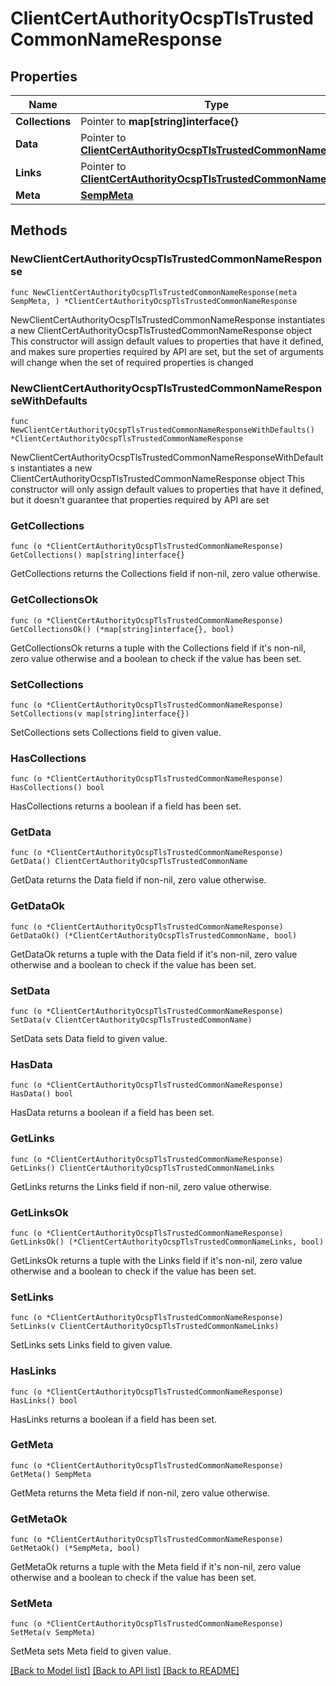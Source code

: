 # ClientCertAuthorityOcspTlsTrustedCommonNameResponse

## Properties

Name | Type | Description | Notes
------------ | ------------- | ------------- | -------------
**Collections** | Pointer to **map[string]interface{}** |  | [optional] 
**Data** | Pointer to [**ClientCertAuthorityOcspTlsTrustedCommonName**](ClientCertAuthorityOcspTlsTrustedCommonName.md) |  | [optional] 
**Links** | Pointer to [**ClientCertAuthorityOcspTlsTrustedCommonNameLinks**](ClientCertAuthorityOcspTlsTrustedCommonNameLinks.md) |  | [optional] 
**Meta** | [**SempMeta**](SempMeta.md) |  | 

## Methods

### NewClientCertAuthorityOcspTlsTrustedCommonNameResponse

`func NewClientCertAuthorityOcspTlsTrustedCommonNameResponse(meta SempMeta, ) *ClientCertAuthorityOcspTlsTrustedCommonNameResponse`

NewClientCertAuthorityOcspTlsTrustedCommonNameResponse instantiates a new ClientCertAuthorityOcspTlsTrustedCommonNameResponse object
This constructor will assign default values to properties that have it defined,
and makes sure properties required by API are set, but the set of arguments
will change when the set of required properties is changed

### NewClientCertAuthorityOcspTlsTrustedCommonNameResponseWithDefaults

`func NewClientCertAuthorityOcspTlsTrustedCommonNameResponseWithDefaults() *ClientCertAuthorityOcspTlsTrustedCommonNameResponse`

NewClientCertAuthorityOcspTlsTrustedCommonNameResponseWithDefaults instantiates a new ClientCertAuthorityOcspTlsTrustedCommonNameResponse object
This constructor will only assign default values to properties that have it defined,
but it doesn't guarantee that properties required by API are set

### GetCollections

`func (o *ClientCertAuthorityOcspTlsTrustedCommonNameResponse) GetCollections() map[string]interface{}`

GetCollections returns the Collections field if non-nil, zero value otherwise.

### GetCollectionsOk

`func (o *ClientCertAuthorityOcspTlsTrustedCommonNameResponse) GetCollectionsOk() (*map[string]interface{}, bool)`

GetCollectionsOk returns a tuple with the Collections field if it's non-nil, zero value otherwise
and a boolean to check if the value has been set.

### SetCollections

`func (o *ClientCertAuthorityOcspTlsTrustedCommonNameResponse) SetCollections(v map[string]interface{})`

SetCollections sets Collections field to given value.

### HasCollections

`func (o *ClientCertAuthorityOcspTlsTrustedCommonNameResponse) HasCollections() bool`

HasCollections returns a boolean if a field has been set.

### GetData

`func (o *ClientCertAuthorityOcspTlsTrustedCommonNameResponse) GetData() ClientCertAuthorityOcspTlsTrustedCommonName`

GetData returns the Data field if non-nil, zero value otherwise.

### GetDataOk

`func (o *ClientCertAuthorityOcspTlsTrustedCommonNameResponse) GetDataOk() (*ClientCertAuthorityOcspTlsTrustedCommonName, bool)`

GetDataOk returns a tuple with the Data field if it's non-nil, zero value otherwise
and a boolean to check if the value has been set.

### SetData

`func (o *ClientCertAuthorityOcspTlsTrustedCommonNameResponse) SetData(v ClientCertAuthorityOcspTlsTrustedCommonName)`

SetData sets Data field to given value.

### HasData

`func (o *ClientCertAuthorityOcspTlsTrustedCommonNameResponse) HasData() bool`

HasData returns a boolean if a field has been set.

### GetLinks

`func (o *ClientCertAuthorityOcspTlsTrustedCommonNameResponse) GetLinks() ClientCertAuthorityOcspTlsTrustedCommonNameLinks`

GetLinks returns the Links field if non-nil, zero value otherwise.

### GetLinksOk

`func (o *ClientCertAuthorityOcspTlsTrustedCommonNameResponse) GetLinksOk() (*ClientCertAuthorityOcspTlsTrustedCommonNameLinks, bool)`

GetLinksOk returns a tuple with the Links field if it's non-nil, zero value otherwise
and a boolean to check if the value has been set.

### SetLinks

`func (o *ClientCertAuthorityOcspTlsTrustedCommonNameResponse) SetLinks(v ClientCertAuthorityOcspTlsTrustedCommonNameLinks)`

SetLinks sets Links field to given value.

### HasLinks

`func (o *ClientCertAuthorityOcspTlsTrustedCommonNameResponse) HasLinks() bool`

HasLinks returns a boolean if a field has been set.

### GetMeta

`func (o *ClientCertAuthorityOcspTlsTrustedCommonNameResponse) GetMeta() SempMeta`

GetMeta returns the Meta field if non-nil, zero value otherwise.

### GetMetaOk

`func (o *ClientCertAuthorityOcspTlsTrustedCommonNameResponse) GetMetaOk() (*SempMeta, bool)`

GetMetaOk returns a tuple with the Meta field if it's non-nil, zero value otherwise
and a boolean to check if the value has been set.

### SetMeta

`func (o *ClientCertAuthorityOcspTlsTrustedCommonNameResponse) SetMeta(v SempMeta)`

SetMeta sets Meta field to given value.



[[Back to Model list]](../README.md#documentation-for-models) [[Back to API list]](../README.md#documentation-for-api-endpoints) [[Back to README]](../README.md)



